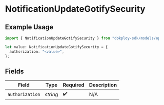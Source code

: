 # NotificationUpdateGotifySecurity

## Example Usage

```typescript
import { NotificationUpdateGotifySecurity } from "dokploy-sdk/models/operations";

let value: NotificationUpdateGotifySecurity = {
  authorization: "<value>",
};
```

## Fields

| Field              | Type               | Required           | Description        |
| ------------------ | ------------------ | ------------------ | ------------------ |
| `authorization`    | *string*           | :heavy_check_mark: | N/A                |